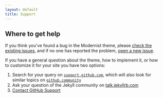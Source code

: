 ```yaml
---
layout: default
title: Support
---
```


## Where to get help

If you think you've found a bug in the Modernist theme, please [check the existing issues](https://github.com/pages-themes/modernist/issues), and if no one has reported the problem, [open a new issue](https://github.com/pages-themes/modernist/issues/new).

If you have a general question about the theme, how to implement it, or how to customize it for your site you have two options:

1. Search for your query on [`support.github.com`](https://support.github.com/?q=pages+Modernist+theme), which will also look for similar topics on [`github.community`](https://github.community/search?q=pages+Modernist+theme)
2. Ask your question of the Jekyll community on [talk.jekyllrb.com](https://talk.jekyllrb.com/)
3. [Contact GitHub Support](https://github.com/contact?form%5Bsubject%5D=GitHub%20Pages%20theme%20pages-themes/modernist)
